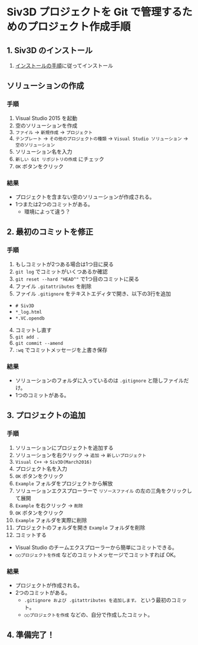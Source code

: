 # Siv3D プロジェクトを Git で管理するためのプロジェクト作成手順

## 1. Siv3D のインストール
1. [インストールの手順](https://github.com/Reputeless/Siv3D-Reference/blob/master/Version/March2016/Install/Installer.md)に従ってインストール

## ソリューションの作成

### 手順

1. Visual Studio 2015 を起動
2. 空のソリューションを作成
  1. `ファイル` -> `新規作成` -> `プロジェクト`
  2. `テンプレート` -> `その他のプロジェクトの種類` -> `Visual Studio ソリューション` -> `空のソリューション`
  3. ソリューション名を入力
  4. `新しい Git リポジトリの作成` にチェック
  5. `OK` ボタンをクリック

### 結果

* プロジェクトを含まない空のソリューションが作成される。
* 1つまたは2つのコミットがある。
  * 環境によって違う？

## 2. 最初のコミットを修正

### 手順

1. もしコミットが2つある場合は1つ目に戻る
  1. `git log` でコミットがいくつあるか確認
  2. `git reset --hard "HEAD^"` で1つ目のコミットに戻る
2. ファイル `.gitattributes` を削除
3. ファイル `.gitignore` をテキストエディタで開き、以下の3行を追加
  * `# Siv3D`
  * `*_log.html`
  * `*.VC.opendb`
4. コミットし直す
  1. `git add .`
  2. `git commit --amend`
  3. `:wq` でコミットメッセージを上書き保存

### 結果

* ソリューションのフォルダに入っているのは `.gitignore` と隠しファイルだけ。
* 1つのコミットがある。

## 3. プロジェクトの追加

### 手順

1. ソリューションにプロジェクトを追加する
  1. ソリューションを右クリック -> `追加` -> `新しいプロジェクト`
  2. `Visual C++` -> `Siv3D(March2016)`
  3. プロジェクト名を入力
  4. `OK` ボタンをクリック
2. `Example` フォルダをプロジェクトから解放
  1. ソリューションエクスプローラーで `リソースファイル` の左の三角をクリックして展開
  2. `Example` を右クリック -> `削除`
  3. `OK` ボタンをクリック
3. `Example` フォルダを実際に削除
  1. プロジェクトのフォルダを開き `Example` フォルダを削除
4. コミットする
  * Visual Studio のチームエクスプローラーから簡単にコミットできる。
  * `○○プロジェクトを作成` などのコミットメッセージでコミットすれば OK。

### 結果

* プロジェクトが作成される。
* 2つのコミットがある。
  * `.gitignore および .gitattributes を追加します。` という最初のコミット。
  * `○○プロジェクトを作成` などの、自分で作成したコミット。

## 4. 準備完了！
